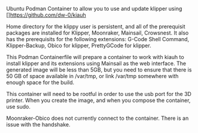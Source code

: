 Ubuntu Podman Container to allow you to use and update klipper using []https://github.com/dw-0/kiauh

Home directory for the klippy user is persistent, and all of the prerequisit packages are installed for Klipper, Moonraker, Mainsail, Crowsnest.
It also has the prerequisits for the following extensions: G-Code Shell Command, Klipper-Backup, Obico for klipper, PrettyGCode for klipper.

This Podman Containerfile will prepare a container to work with kiauh to install klipper and its extensions using Mainsail as the web interface. 
The generated image will be less than 5GB, but you need to ensure that there is 50 GB of space available in /var/tmp, or link /var/tmp somewhere with enough space for the build.

This container will need to be rootful in order to use the usb port for the 3D printer.  When you create the image, and when you compose the container, use sudo.

Moonraker-Obico does not currently connect to the container.  There is an issue with the handshake.
